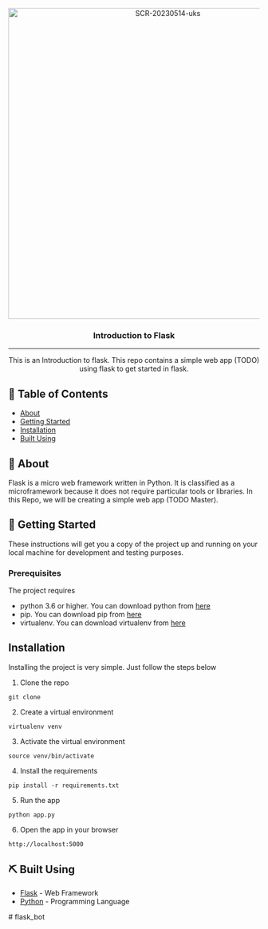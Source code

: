 <p align="center">
  <img width="624" alt="SCR-20230514-uks" src="https://github.com/sachdev27/Flask/assets/54627871/715b4b67-ff69-4c59-8b10-65a3490799c3">

</p>

<h3 align="center">Introduction to Flask</h3>


---

<p align="center"> This is an Introduction to flask. This repo contains a simple web app (TODO) using flask to get started in flask.
    <br> 
</p>

## 📝 Table of Contents

- [About](#about)
- [Getting Started](#getting_started)
- [Installation](#installation)
- [Built Using](#built_using)

## 🧐 About <a name = "about"></a>

Flask is a micro web framework written in Python. It is classified as a microframework because it does not require particular tools or libraries.
In this Repo, we will be creating a simple web app (TODO Master).

## 🏁 Getting Started <a name = "getting_started"></a>

These instructions will get you a copy of the project up and running on your local machine for development and testing purposes.

### Prerequisites

The project requires 

- python 3.6 or higher. You can download python from [here](https://www.python.org/downloads/)
- pip. You can download pip from [here](https://pip.pypa.io/en/stable/installing/)
- virtualenv. You can download virtualenv from [here](https://virtualenv.pypa.io/en/latest/installation.html)


## Installation <a name = "installation"></a>

Installing the project is very simple. Just follow the steps below

1. Clone the repo

```
git clone
```

2. Create a virtual environment

```
virtualenv venv
```

3. Activate the virtual environment

```
source venv/bin/activate
```

4. Install the requirements

```
pip install -r requirements.txt
```

5. Run the app

```
python app.py
```

6. Open the app in your browser

```
http://localhost:5000
```



## ⛏️ Built Using <a name = "built_using"></a>

- [Flask](https://flask.palletsprojects.com/en/1.1.x/) - Web Framework
- [Python](https://www.python.org/) - Programming Language



#   f l a s k _ b o t  
 